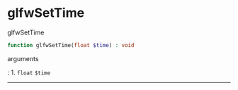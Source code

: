 # glfwSetTime
glfwSetTime

```php
function glfwSetTime(float $time) : void
```



arguments

:    1. `float` `$time` 



---
     